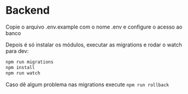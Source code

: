 Backend
====

Copie o arquivo .env.example com o nome .env e configure o acesso ao banco

Depois é só instalar os módulos, executar as migrations e rodar o watch para dev:

```bash
npm run migrations
npm install
npm run watch
```

Caso dê algum problema nas migrations execute `npm run rollback`